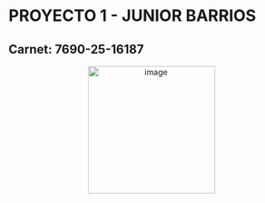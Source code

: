 # PROYECTO 1 - JUNIOR BARRIOS 
## Carnet: 7690-25-16187
<center><img width="224" height="225" alt="image" src="https://github.com/user-attachments/assets/30442c19-36da-4c52-82ca-ca0d143cdb0c" /></center>
